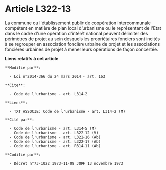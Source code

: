 # Article L322-13

La commune ou l'établissement public de coopération intercommunale compétent en matière de plan local d'urbanisme ou le
représentant de l'Etat dans le cadre d'une opération d'intérêt national peuvent délimiter des périmètres de projet au sein
desquels les propriétaires fonciers sont incités à se regrouper en association foncière urbaine de projet et les associations
foncières urbaines de projet à mener leurs opérations de façon concertée.

**Liens relatifs à cet article**

	**Modifié par**:

	  - Loi n°2014-366 du 24 mars 2014 - art. 163

	**Cite**:

	  - Code de l'urbanisme - art. L314-2

	**Liens**:

	  - TXT_ASSOCIE: Code de l'urbanisme - art. L314-2 (M)

	**Cité par**:

	  - Code de l'urbanisme - art. L314-5 (M)
	  - Code de l'urbanisme - art. L322-12 (V)
	  - Code de l'urbanisme - art. L322-16 (Ab)
	  - Code de l'urbanisme - art. L322-17 (Ab)
	  - Code de l'urbanisme - art. R314-11 (Ab)

	**Codifié par**:

	  - Décret n°73-1022 1973-11-08 JORF 13 novembre 1973
